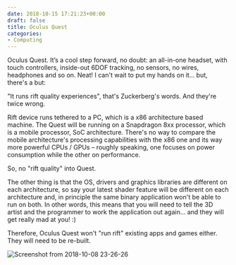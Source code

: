 ```yaml
---
date: 2018-10-15 17:21:23+00:00
draft: false
title: Oculus Quest
categories:
- Computing
---
```


Oculus Quest. It’s a cool step forward, no doubt: an all-in-one headset, with touch controllers, inside-out 6DOF tracking, no sensors, no wires, headphones and so on. Neat! I can't wait to put my hands on it... but, there's a but:

"It runs rift quality experiences", that's Zuckerberg's words. And they're twice wrong.

Rift device runs tethered to a PC, which is a x86 architecture based machine. The Quest will be running on a Snapdragon 8xx processor, which is a mobile processor, SoC architecture. There's no way to compare the mobile architecture's processing capabilities with the x86 one and its way more powerful CPUs / GPUs – roughly speaking, one focuses on power consumption while the other on performance.

So, no "rift quality" into Quest.

The other thing is that the OS, drivers and graphics libraries are different on each architecture, so say your latest shader feature will be different on each architecture and, in principle the same binary application won't be able to run on both. In other words, this means that you will need to tell the 3D artist and the programmer to work the application out again... and they will get really mad at you! :)

Therefore, Oculus Quest won't "run rift" existing apps and games either. They will need to be re-built.



![Screenshot from 2018-10-08 23-26-26](https://vignatti.files.wordpress.com/2018/10/screenshot-from-2018-10-08-23-26-26.png)

